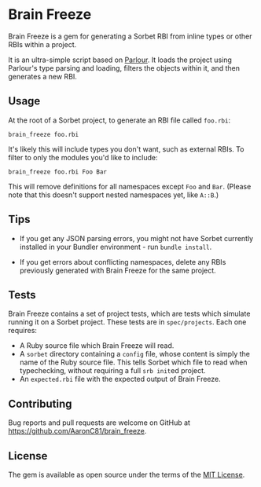 # Brain Freeze

Brain Freeze is a gem for generating a Sorbet RBI from inline types or other
RBIs within a project.

It is an ultra-simple script based on [Parlour](https://github.com/AaronC81/parlour).
It loads the project using Parlour's type parsing and loading, filters the 
objects within it, and then generates a new RBI.

## Usage

At the root of a Sorbet project, to generate an RBI file called `foo.rbi`:

```
brain_freeze foo.rbi
```

It's likely this will include types you don't want, such as external RBIs. To
filter to only the modules you'd like to include:

```
brain_freeze foo.rbi Foo Bar
```

This will remove definitions for all namespaces except `Foo` and `Bar`. (Please
note that this doesn't support nested namespaces yet, like `A::B`.)

## Tips

  - If you get any JSON parsing errors, you might not have Sorbet currently
    installed in your Bundler environment - run `bundle install`.

  - If you get errors about conflicting namespaces, delete any RBIs previously
    generated with Brain Freeze for the same project.

## Tests

Brain Freeze contains a set of project tests, which are tests which simulate
running it on a Sorbet project. These tests are in `spec/projects`. Each one
requires:

  - A Ruby source file which Brain Freeze will read.
  - A `sorbet` directory containing a `config` file, whose content is simply the
    name of the Ruby source file. This tells Sorbet which file to read when
    typechecking, without requiring a full `srb init`ed project.
  - An `expected.rbi` file with the expected output of Brain Freeze.

## Contributing

Bug reports and pull requests are welcome on GitHub at https://github.com/AaronC81/brain_freeze.

## License

The gem is available as open source under the terms of the [MIT License](https://opensource.org/licenses/MIT).
